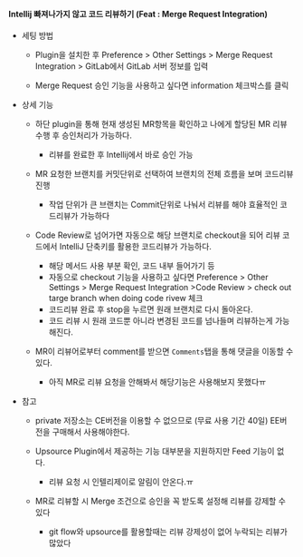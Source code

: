 #### Intellij 빠져나가지 않고 코드 리뷰하기 (Feat : Merge Request Integration)



- 세팅 방법

  - Plugin을 설치한 후 Preference > Other Settings > Merge Request Integration > GitLab에서 GitLab 서버 정보를 입력

  - Merge Request 승인 기능을 사용하고 싶다면 information 체크박스를 클릭

    

- 상세 기능

  - 하단 plugin을 통해 현재 생성된 MR항목을 확인하고 나에게 할당된 MR 리뷰 수행 후 승인처리가 가능하다.

    - 리뷰를 완료한 후 Intellij에서 바로 승인 가능

      

  - MR 요청한 브랜치를 커밋단위로 선택하여 브랜치의 전체 흐름을 보며 코드리뷰 진행

    - 작업 단위가 큰 브랜치는 Commit단위로 나눠서 리뷰를 해야 효율적인 코드리뷰가 가능하다
      

  - Code Review로 넘어가면 자동으로 해당 브랜치로 checkout을 되어 리뷰 코드에서 IntelliJ 단축키를 활용한 코드리뷰가 가능하다.

    - 해당 메서드 사용 부분 확인, 코드 내부 들어가기 등
    - 자동으로 checkout 기능을 사용하고 싶다면 Preference > Other Settings > Merge Request Integration >Code Review > check out targe branch when doing code rivew 체크
    - 코드리뷰 완료 후 stop을 누르면 원래 브랜치로 다시 돌아온다.
    - 코드 리뷰 시 원래 코드뿐 아니라 변경된 코드를 넘나들며 리뷰하는게 가능해진다.
      

  - MR이 리뷰어로부터 comment를 받으면 `Comments`탭을 통해 댓글을 이동할 수 있다.

    - 아직 MR로 리뷰 요청을 안해봐서 해당기능은 사용해보지 못했다ㅠ



- 참고

  - private 저장소는 CE버전을 이용할 수 없으므로 (무료 사용 기간 40일) EE버전을 구매해서 사용해야한다. 

  - Upsource Plugin에서 제공하는 기능 대부분을 지원하지만 Feed 기능이 없다.

    - 리뷰 요청 시 인텔리제이로 알림이 안온다.ㅠ

  - MR로 리뷰할 시 Merge 조건으로 승인을 꼭 받도록 설정해 리뷰를 강제할 수 있다

    - git flow와 upsource를 활용할때는 리뷰 강제성이 없어 누락되는 리뷰가 많았다

    

    

    